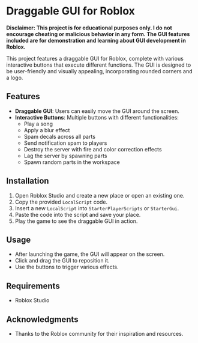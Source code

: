 # Draggable GUI for Roblox

**Disclaimer: This project is for educational purposes only. I do not encourage cheating or malicious behavior in any form. The GUI features included are for demonstration and learning about GUI development in Roblox.**

This project features a draggable GUI for Roblox, complete with various interactive buttons that execute different functions. The GUI is designed to be user-friendly and visually appealing, incorporating rounded corners and a logo.

## Features

- **Draggable GUI**: Users can easily move the GUI around the screen.
- **Interactive Buttons**: Multiple buttons with different functionalities:
  - Play a song
  - Apply a blur effect
  - Spam decals across all parts
  - Send notification spam to players
  - Destroy the server with fire and color correction effects
  - Lag the server by spawning parts
  - Spawn random parts in the workspace

## Installation

1. Open Roblox Studio and create a new place or open an existing one.
2. Copy the provided `LocalScript` code.
3. Insert a new `LocalScript` into `StarterPlayerScripts` or `StarterGui`.
4. Paste the code into the script and save your place.
5. Play the game to see the draggable GUI in action.

## Usage

- After launching the game, the GUI will appear on the screen.
- Click and drag the GUI to reposition it.
- Use the buttons to trigger various effects.

## Requirements

- Roblox Studio

## Acknowledgments

- Thanks to the Roblox community for their inspiration and resources.
